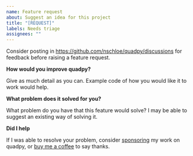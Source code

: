 ```yaml
---
name: Feature request
about: Suggest an idea for this project
title: "[REQUEST]"
labels: Needs triage
assignees: ""
---
```


Consider posting in https://github.com/nschloe/quadpy/discussions for feedback before raising a feature request.

**How would you improve quadpy?**

Give as much detail as you can. Example code of how you would like it to work would help.

**What problem does it solved for you?**

What problem do you have that this feature would solve? I may be able to suggest an existing way of solving it.

**Did I help**

If I was able to resolve your problem, consider [sponsoring](https://github.com/sponsors/nschloe) my work on quadpy, or [buy me a coffee](https://ko-fi.com/nschloe) to say thanks.
